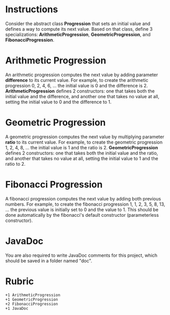 # Instructions

Consider the abstract class **Progression** that sets an initial value and defines a way to compute its next value. Based on that class, define 3 specializations: **ArithmeticProgression**, **GeometricProgression**, and **FibonacciProgression**. 

# Arithmetic Progression

An arithmetic progression computes the next value by adding parameter **difference** to its current value. For example, to create the arithmetic progression 0, 2, 4, 6, ... the initial value is 0 and the difference is 2. **ArithmeticProgression** defines 2 constructors: one that takes both the initial value and the difference, and another one that takes no value at all, setting the initial value to 0 and the difference to 1. 

# Geometric Progression

A geometric progression computes the next value by multiplying parameter **ratio** to its current value. For example, to create the geometric progression 1, 2, 4, 8, ... the initial value is 1 and the ratio is 2. **GeometricProgression** defines 2 constructors: one that takes both the initial value and the ratio, and another that takes no value at all, setting the initial value to 1 and the ratio to 2. 

# Fibonacci Progression

A fibonacci progression computes the next value by adding both previous numbers. For example, to create the fibonacci progression 1, 1, 2, 3, 5, 8, 13, ... the previous value is initially set to 0 and the value to 1. This should be done automatically by the fibonacci's default constructor (parameterless constructor).

# JavaDoc

You are also required to write JavaDoc comments for this project, which should be saved in a folder named "doc". 

# Rubric 

```
+1 ArithmeticProgression
+1 GeometricProgression
+2 FibonacciProgression
+1 JavaDoc
```
